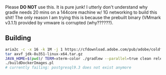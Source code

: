 Please **DO NOT** use this. It is pure junk! I utterly don't understand why gradle needs 20 mins on a 144core machine w/ 1G networking to build this shit! The only reason I am trying this is because the prebuilt binary (VMmark v3.1.1) provided by vmware is corrupted (why??????).

## Building

```bash
aria2c -c -x 16 -k 1M -j 1 https://cfdownload.adobe.com/pub/adobe/coldfusion/java/java8/java8u351/jdk/jdk-8u351-linux-x64.tar.gz
tar axvf jdk-8u351-linux-x64.tar.gz
JAVA_HOME=$(pwd)/ TERM=xterm-color ./gradlew --parallel=true clean release
./buildDockerImages.pl
# currently failing: postgresql9.3 does not exist anymore
```

